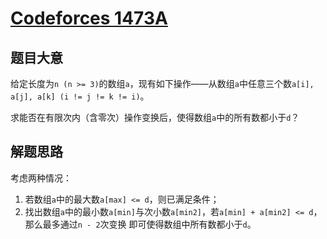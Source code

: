 # [Codeforces 1473A](https://codeforces.com/problemset/problem/1473/A)

## 题目大意

给定长度为`n (n >= 3)`的数组`a`，现有如下操作——从数组`a`中任意三个数`a[i], a[j], a[k] (i != j != k != i)`。

求能否在有限次内（含零次）操作变换后，使得数组`a`中的所有数都小于`d`？

## 解题思路

考虑两种情况：
1. 若数组`a`中的最大数`a[max] <= d`，则已满足条件；
2. 找出数组`a`中的最小数`a[min]`与次小数`a[min2]`，若`a[min] + a[min2] <= d`，那么最多通过`n - 2`次变换
   即可使得数组中所有数都小于`d`。
